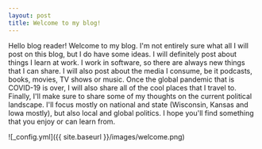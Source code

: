 ```yaml
---
layout: post
title: Welcome to my blog!
---
```


Hello blog reader! Welcome to my blog. I'm not entirely sure what all I will post on this blog, but I do have some ideas. I will definitely post about things I learn at work. I work in software, so there are always new things that I can share. I will also post about the media I consume, be it podcasts, books, movies, TV shows or music. Once the global pandemic that is COVID-19 is over, I will also share all of the cool places that I travel to. Finally, I'll make sure to share some of my thoughts on the current political landscape. I'll focus mostly on national and state (Wisconsin, Kansas and Iowa mostly), but also local and global politics. I hope you'll find something that you enjoy or can learn from. 

![_config.yml]({{ site.baseurl }}/images/welcome.png)
